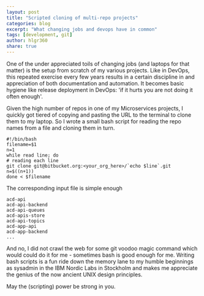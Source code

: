 ```yaml
---
layout: post
title: "Scripted cloning of multi-repo projects"
categories: blog
excerpt: "What changing jobs and devops have in common"
tags: [development, git]
author: hlgr360
share: true
---
```


One of the under appreciated toils of changing jobs (and laptops for that matter) is the setup from scratch of my various projects. Like in DevOps, this repeated exercise every few years results in a certain discipline in and appreciation of both documentation and automation. It becomes basic hygiene like release deployment in DevOps: 'if it hurts you are not doing it often enough'.

Given the high number of repos in one of my Microservices projects, I quickly got tiered of copying and pasting the URL to the terminal to clone them to my laptop. So I wrote a small bash script for reading the repo names from a file and cloning them in turn.

```text
#!/bin/bash
filename=$1
n=1
while read line; do
# reading each line
git clone git@bitbucket.org:<your_org_here>/`echo $line`.git
n=$((n+1))
done < $filename
```

The corresponding input file is simple enough

```text
acd-api
acd-api-backend
acd-api-queues
acd-apis-store
acd-api-topics
acd-app-api
acd-app-backend
...
````

And no, I did not crawl the web for some git voodoo magic command which would could do it for me - sometimes bash is  good enough for me. Writing bash scripts is a fun ride down the memory lane to my humble beginnings as sysadmin in the IBM Nordic Labs in Stockholm and makes me appreciate the genius of the now ancient UNIX design principles.

May the (scripting) power be strong in you. 

